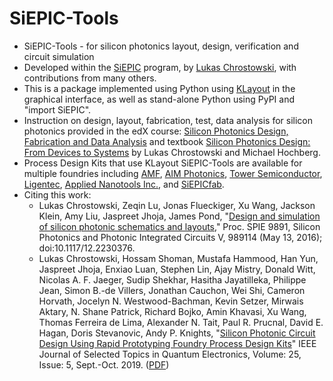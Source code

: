 # SiEPIC-Tools

- SiEPIC-Tools - for silicon photonics layout, design, verification and circuit simulation
- Developed within the <a href="http://www.siepic.ubc.ca">SiEPIC</a> program, by <a href="https://ca.linkedin.com/in/chrostowski">Lukas Chrostowski</a>, with contributions from many others.
- This is a package implemented using Python using <a href="http://www.klayout.de">KLayout</a> in the graphical interface, as well as stand-alone Python using PyPI and "import SiEPIC".
- Instruction on design, layout, fabrication, test, data analysis for silicon photonics provided in the edX course: <a href="http://edx.org/course/silicon-photonics-design-fabrication-ubcx-phot1x">Silicon Photonics Design, Fabrication and Data Analysis</a> and textbook <a href="http://www.cambridge.org/ca/academic/subjects/engineering/electronic-optoelectronic-devices-and-nanotechnology/silicon-photonics-design-devices-systems">Silicon Photonics Design: From Devices to Systems</a> by Lukas Chrostowski and Michael Hochberg.
- Process Design Kits that use KLayout SiEPIC-Tools are available for multiple foundries including 
<a href="https://www.cmc.ca/amf-silicon-photonics-general-purpose/">AMF</a>, 
<a href="https://www.aimphotonics.com/">AIM Photonics</a>, 
<a href="https://www.towersemi.com/">Tower Semiconductor</a>, 
<a href="https://www.ligentec.com//">Ligentec</a>, 
<a href="https://www.appliednt.com/nanosoi-fabrication-service">Applied Nanotools Inc.</a>, and 
<a href="https://www.siepic.ca/fabrication">SiEPICfab</a>.
- Citing this work:  
  - Lukas Chrostowski, Zeqin Lu, Jonas Flueckiger, Xu Wang, Jackson Klein, Amy Liu, Jaspreet Jhoja, James Pond,
"<a href=https://doi.org/10.1117/12.2230376>Design and simulation of silicon photonic schematics and layouts</a>," Proc. SPIE 9891, Silicon Photonics and Photonic Integrated Circuits V, 989114 (May 13, 2016); doi:10.1117/12.2230376.
  - Lukas Chrostowski, Hossam Shoman, Mustafa Hammood, Han Yun,  Jaspreet Jhoja, Enxiao Luan,  Stephen Lin, Ajay Mistry, Donald Witt, Nicolas A. F. Jaeger, Sudip Shekhar,  Hasitha Jayatilleka, Philippe Jean, Simon B.-de Villers, Jonathan Cauchon, Wei Shi,  Cameron Horvath, Jocelyn N. Westwood-Bachman, Kevin Setzer, Mirwais Aktary, N. Shane Patrick, Richard Bojko, Amin Khavasi, Xu Wang, Thomas Ferreira de Lima,  Alexander N. Tait, Paul R. Prucnal, David E. Hagan, Doris Stevanovic, Andy P. Knights, "<a href="https://doi.org/10.1109/JSTQE.2019.2917501">Silicon Photonic Circuit Design Using Rapid Prototyping Foundry Process Design Kits</a>" IEEE Journal of Selected Topics in Quantum Electronics, Volume: 25, Issue: 5, Sept.-Oct. 2019. (<a href="https://www.dropbox.com/s/i1z4ackr3q7fz1l/2019_JSTQE_foundry.pdf?dl=1">PDF</a>)

